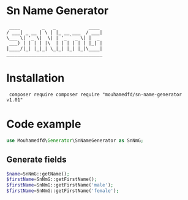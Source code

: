 # Sn Name Generator
```shell
 ____        _   _            ____ 
/ ___| _ __ | \ | |_ __ ___  / ___|
\___ \| '_ \|  \| | '_ ` _ \| |  _ 
 ___) | | | | |\  | | | | | | |_| |
|____/|_| |_|_| \_|_| |_| |_|\____|
___________________________________
```
# Installation
```shell
 composer require composer require "mouhamedfd/sn-name-generator v1.01"
 ```

# Code example
```php
use Mouhamedfd\Generator\SnNameGenerator as SnNmG;
```
## Generate fields
```php
$name=SnNmG::getName();
$firstName=SnNmG::getFirstName();
$firstName=SnNmG::getFirstName('male');
$firstName=SnNmG::getFirstName('female');

```
